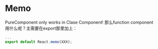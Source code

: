 # Memo 
PureComponent only works in Clase Component! 那么function component用什么呢？主需要在export那里加上：   
```javascript
...
export default React.memo(XXX);
```
